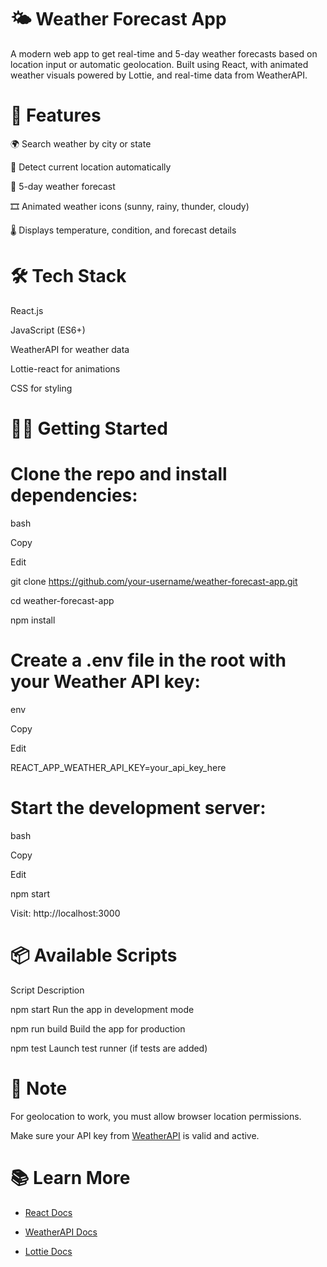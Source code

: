 # 🌤 Weather Forecast App
A modern web app to get real-time and 5-day weather forecasts based on location input or automatic geolocation. Built using React, with animated weather visuals powered by Lottie, and real-time data from WeatherAPI.

# 🚀 Features
🌍 Search weather by city or state

📍 Detect current location automatically

📅 5-day weather forecast

🎞️ Animated weather icons (sunny, rainy, thunder, cloudy)

🌡️ Displays temperature, condition, and forecast details

# 🛠️ Tech Stack
React.js

JavaScript (ES6+)

WeatherAPI for weather data

Lottie-react for animations

CSS for styling

# 🧑‍💻 Getting Started

# Clone the repo and install dependencies:

bash

Copy

Edit

git clone https://github.com/your-username/weather-forecast-app.git

cd weather-forecast-app

npm install

# Create a .env file in the root with your Weather API key:

env

Copy

Edit

REACT_APP_WEATHER_API_KEY=your_api_key_here

# Start the development server:

bash

Copy

Edit

npm start

Visit: http://localhost:3000

# 📦 Available Scripts

Script	Description

npm start	Run the app in development mode

npm run build	Build the app for production

npm test	Launch test runner (if tests are added)

# 📌 Note
For geolocation to work, you must allow browser location permissions.

Make sure your API key from [WeatherAPI](https://www.weatherapi.com/)  is valid and active.

# 📚 Learn More

- [React Docs](https://reactjs.org/)
  
- [WeatherAPI Docs](https://www.weatherapi.com/docs/)
  
- [Lottie Docs](https://airbnb.io/lottie/#/)


